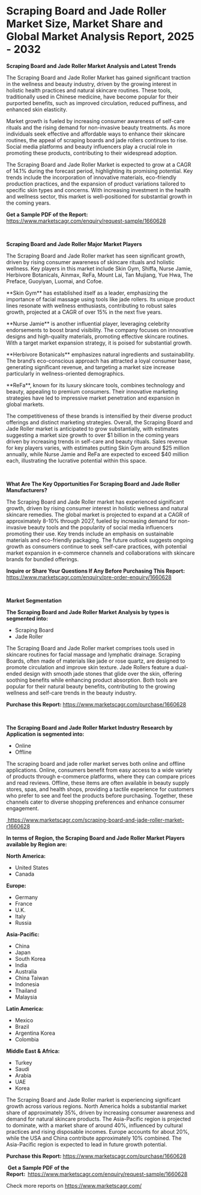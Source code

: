<p><h1>Scraping Board and Jade Roller Market Size, Market Share and Global Market Analysis Report, 2025 - 2032</h1></p><p><strong>Scraping Board and Jade Roller Market Analysis and Latest Trends</strong></p>
<p><p>The Scraping Board and Jade Roller Market has gained significant traction in the wellness and beauty industry, driven by the growing interest in holistic health practices and natural skincare routines. These tools, traditionally used in Chinese medicine, have become popular for their purported benefits, such as improved circulation, reduced puffiness, and enhanced skin elasticity. </p><p>Market growth is fueled by increasing consumer awareness of self-care rituals and the rising demand for non-invasive beauty treatments. As more individuals seek effective and affordable ways to enhance their skincare routines, the appeal of scraping boards and jade rollers continues to rise. Social media platforms and beauty influencers play a crucial role in promoting these products, contributing to their widespread adoption.</p><p>The Scraping Board and Jade Roller Market is expected to grow at a CAGR of 14.1% during the forecast period, highlighting its promising potential. Key trends include the incorporation of innovative materials, eco-friendly production practices, and the expansion of product variations tailored to specific skin types and concerns. With increasing investment in the health and wellness sector, this market is well-positioned for substantial growth in the coming years.</p></p>
<p><strong>Get a Sample PDF of the Report:&nbsp;</strong> <a href="https://www.marketscagr.com/enquiry/request-sample/1660628?utm_campaign=3228&utm_medium=2&utm_source=Github&utm_content=ia&utm_term=29032025&utm_id=scraping-board-and-jade-roller">https://www.marketscagr.com/enquiry/request-sample/1660628</a></p>
<p>&nbsp;</p>
<p><strong>Scraping Board and Jade Roller Major Market Players</strong></p>
<p><p>The Scraping Board and Jade Roller market has seen significant growth, driven by rising consumer awareness of skincare rituals and holistic wellness. Key players in this market include Skin Gym, Shiffa, Nurse Jamie, Herbivore Botanicals, Ainmax, ReFa, Mount Lai, Tan Mujiang, Yue Hwa, The Preface, Guoyiyan, Luomai, and Cofoe.</p><p>**Skin Gym** has established itself as a leader, emphasizing the importance of facial massage using tools like jade rollers. Its unique product lines resonate with wellness enthusiasts, contributing to robust sales growth, projected at a CAGR of over 15% in the next five years.</p><p>**Nurse Jamie** is another influential player, leveraging celebrity endorsements to boost brand visibility. The company focuses on innovative designs and high-quality materials, promoting effective skincare routines. With a target market expansion strategy, it is poised for substantial growth.</p><p>**Herbivore Botanicals** emphasizes natural ingredients and sustainability. The brand’s eco-conscious approach has attracted a loyal consumer base, generating significant revenue, and targeting a market size increase particularly in wellness-oriented demographics.</p><p>**ReFa**, known for its luxury skincare tools, combines technology and beauty, appealing to premium consumers. Their innovative marketing strategies have led to impressive market penetration and expansion in global markets.</p><p>The competitiveness of these brands is intensified by their diverse product offerings and distinct marketing strategies. Overall, the Scraping Board and Jade Roller market is anticipated to grow substantially, with estimates suggesting a market size growth to over $1 billion in the coming years driven by increasing trends in self-care and beauty rituals. Sales revenue for key players varies, with estimates putting Skin Gym around $25 million annually, while Nurse Jamie and ReFa are expected to exceed $40 million each, illustrating the lucrative potential within this space.</p></p>
<p>&nbsp;</p>
<p><strong>What Are The Key Opportunities For Scraping Board and Jade Roller Manufacturers?</strong></p>
<p><p>The Scraping Board and Jade Roller market has experienced significant growth, driven by rising consumer interest in holistic wellness and natural skincare remedies. The global market is projected to expand at a CAGR of approximately 8-10% through 2027, fueled by increasing demand for non-invasive beauty tools and the popularity of social media influencers promoting their use. Key trends include an emphasis on sustainable materials and eco-friendly packaging. The future outlook suggests ongoing growth as consumers continue to seek self-care practices, with potential market expansion in e-commerce channels and collaborations with skincare brands for bundled offerings.</p></p>
<p><strong>Inquire or Share Your Questions If Any Before Purchasing This Report:</strong> <a href="https://www.marketscagr.com/enquiry/pre-order-enquiry/1660628?utm_campaign=3228&utm_medium=2&utm_source=Github&utm_content=ia&utm_term=29032025&utm_id=scraping-board-and-jade-roller">https://www.marketscagr.com/enquiry/pre-order-enquiry/1660628</a></p>
<p>&nbsp;</p>
<p><strong>Market Segmentation</strong></p>
<p><strong>The Scraping Board and Jade Roller Market Analysis by types is segmented into:</strong></p>
<p><ul><li>Scraping Board</li><li>Jade Roller</li></ul></p>
<p><p>The Scraping Board and Jade Roller market comprises tools used in skincare routines for facial massage and lymphatic drainage. Scraping Boards, often made of materials like jade or rose quartz, are designed to promote circulation and improve skin texture. Jade Rollers feature a dual-ended design with smooth jade stones that glide over the skin, offering soothing benefits while enhancing product absorption. Both tools are popular for their natural beauty benefits, contributing to the growing wellness and self-care trends in the beauty industry.</p></p>
<p><strong>Purchase this Report:&nbsp;</strong><a href="https://www.marketscagr.com/purchase/1660628?utm_campaign=3228&utm_medium=2&utm_source=Github&utm_content=ia&utm_term=29032025&utm_id=scraping-board-and-jade-roller">https://www.marketscagr.com/purchase/1660628</a></p>
<p>&nbsp;</p>
<p><strong>The Scraping Board and Jade Roller Market Industry Research by Application is segmented into:</strong></p>
<p><ul><li>Online</li><li>Offline</li></ul></p>
<p><p>The scraping board and jade roller market serves both online and offline applications. Online, consumers benefit from easy access to a wide variety of products through e-commerce platforms, where they can compare prices and read reviews. Offline, these items are often available in beauty supply stores, spas, and health shops, providing a tactile experience for customers who prefer to see and feel the products before purchasing. Together, these channels cater to diverse shopping preferences and enhance consumer engagement.</p></p>
<p><a href="https://www.marketscagr.com/scraping-board-and-jade-roller-market-r1660628?utm_campaign=3228&utm_medium=2&utm_source=Github&utm_content=ia&utm_term=29032025&utm_id=scraping-board-and-jade-roller">&nbsp;https://www.marketscagr.com/scraping-board-and-jade-roller-market-r1660628</a></p>
<p><strong>In terms of Region, the Scraping Board and Jade Roller Market Players available by Region are:</strong></p>
<p>
    <p> <strong> North America: </strong>
        <ul>
            <li>United States</li>
            <li>Canada</li>
        </ul>
        </p> 
    <p> <strong> Europe: </strong>
        <ul>
            <li>Germany</li>
            <li>France</li>
            <li>U.K.</li>
            <li>Italy</li>
            <li>Russia</li>
        </ul>
        </p> 
    <p> <strong> Asia-Pacific: </strong>
        <ul>
            <li>China</li>
            <li>Japan</li>
            <li>South Korea</li>
            <li>India</li>
            <li>Australia</li>
            <li>China Taiwan</li>
            <li>Indonesia</li>
            <li>Thailand</li>
            <li>Malaysia</li>
        </ul>
        </p> 
    <p> <strong> Latin America: </strong>
        <ul>
            <li>Mexico</li>
            <li>Brazil</li>
            <li>Argentina Korea</li>
            <li>Colombia</li>
        </ul>
        </p> 
    <p> <strong> Middle East & Africa: </strong>
        <ul>
            <li>Turkey</li>
            <li>Saudi</li>
            <li>Arabia</li>
            <li>UAE</li>
            <li>Korea</li>
        </ul>
    </p>
    </p>
<p><p>The Scraping Board and Jade Roller market is experiencing significant growth across various regions. North America holds a substantial market share of approximately 35%, driven by increasing consumer awareness and demand for natural skincare products. The Asia-Pacific region is projected to dominate, with a market share of around 40%, influenced by cultural practices and rising disposable incomes. Europe accounts for about 20%, while the USA and China contribute approximately 10% combined. The Asia-Pacific region is expected to lead in future growth potential.</p></p>
<p><strong>Purchase this Report: </strong><a href="https://www.marketscagr.com/purchase/1660628?utm_campaign=3228&utm_medium=2&utm_source=Github&utm_content=ia&utm_term=29032025&utm_id=scraping-board-and-jade-roller">https://www.marketscagr.com/purchase/1660628</a></p>
<p>&nbsp;<strong>Get a Sample PDF of the Report:&nbsp;&nbsp;</strong><a href="https://www.marketscagr.com/enquiry/request-sample/1660628?utm_campaign=3228&utm_medium=2&utm_source=Github&utm_content=ia&utm_term=29032025&utm_id=scraping-board-and-jade-roller">https://www.marketscagr.com/enquiry/request-sample/1660628</a></p>
<p><strong></strong></p>
<p>Check more reports on <a href="https://www.marketscagr.com/?utm_campaign=3228&utm_medium=2&utm_source=Github&utm_content=ia&utm_term=29032025&utm_id=scraping-board-and-jade-roller">https://www.marketscagr.com/</a></p>